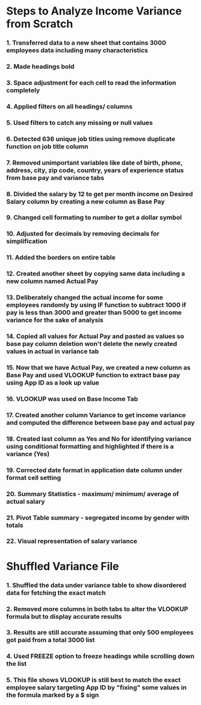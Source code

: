 # Steps to Analyze Income Variance from Scratch
### 1. Transferred data to a new sheet that contains 3000 employees data including many characteristics
### 2. Made headings bold
### 3. Space adjustment for each cell to read the information completely
### 4. Applied filters on all headings/ columns
### 5. Used filters to catch any missing or null values
### 6. Detected 636 unique job titles using remove duplicate function on job title column
### 7. Removed unimportant variables like date of birth, phone, address, city, zip code, country, years of experience status from base pay and variance tabs
### 8. Divided the salary by 12 to get per month income on Desired Salary  column by creating a new column as Base Pay
### 9. Changed cell formating to number to get a dollar symbol
### 10. Adjusted for decimals by removing decimals for simplification
### 11. Added the borders on entire table
### 12. Created another sheet by copying same data including a new column named Actual Pay
### 13. Deliberately changed the actual income for some employees randomly by using IF function to subtract 1000 if pay is less than 3000 and greater than 5000 to get income variance for the sake of analysis
### 14. Copied all values for Actual Pay and pasted as values so base pay column deletion won't delete the newly created values in actual in variance tab
### 15. Now that we have Actual Pay, we created a new column as Base Pay and used VLOOKUP function to extract base pay using App ID as a look up value
### 16. VLOOKUP was used on Base Income Tab
### 17. Created another column Variance to get income variance and computed the difference between base pay and actual pay
### 18. Created last column as Yes and No for identifying variance using conditional formatting and highlighted if there is a variance (Yes)
### 19. Corrected date format in application date column under format cell setting
### 20. Summary Statistics - maximum/ minimum/ average of actual salary
### 21. Pivot Table summary - segregated income by gender with totals
### 22. Visual representation of salary variance

# Shuffled Variance File
### 1. Shuffled the data under variance table to show disordered data for fetching the exact match
### 2. Removed more columns in both tabs to alter the VLOOKUP formula but to display accurate results
### 3. Results are still accurate assuming that only 500 employees got paid from a total 3000 list
### 4. Used FREEZE option to freeze headings while scrolling down the list
### 5. This file shows VLOOKUP is still best to match the exact employee salary targeting App ID by "fixing" some values in the formula marked by a $ sign

